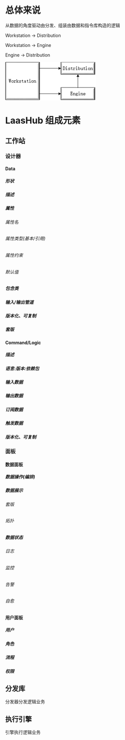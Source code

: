 # 总体来说

从数据的角度驱动由分发、组装由数据和指令库构造的逻辑

Workstation -> Distribution

Workstation -> Engine

Engine		   -> Distribution

![simple_architecture](docs/images/simple_architecture.png)

# LaasHub 组成元素

## 工作站	

### 设计器

#### Data

##### 形状

##### 描述

##### 属性

###### 属性名

###### 属性类型(基本/引用)

###### 属性约束

###### 默认值

##### 包含类

##### 输入/输出管道

##### 版本化、可复制

##### 套版

#### Command/Logic

##### 描述

##### 语言:版本:依赖包

##### 输入数据

##### 输出数据

##### 订阅数据

##### 触发数据

##### 版本化、可复制

### 面板

#### 数据面板

##### 数据操作(编排)

##### 数据展示

###### 套版

###### 拓扑

##### 数据状态

###### 日志

###### 监控

###### 告警

###### 自愈

#### 用户面板

##### 用户

##### 角色

##### 流程

##### 权限

## 分发库

分发器分发逻辑业务

## 执行引擎

引擎执行逻辑业务

